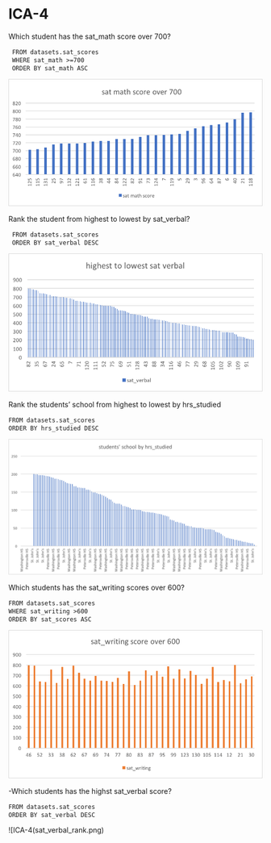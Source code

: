 # ICA-4
Which student has the sat_math score over 700?
```SELECT sat_math, student_id
 FROM datasets.sat_scores
 WHERE sat_math >=700
 ORDER BY sat_math ASC
```
![ICA-4](sat_math.png)

Rank the student from highest to lowest by sat_verbal?
```SELECT sat_verbal, student_id
 FROM datasets.sat_scores
 ORDER BY sat_verbal DESC
```
![ICA-4](satverbal.png)

Rank the students’ school from highest to lowest by hrs_studied
```SELECT school, hrs_studied
FROM datasets.sat_scores 
ORDER BY hrs_studied DESC
```
![ICA-4](hrs_studied.png)

Which students has the sat_writing scores over 600?
```SELECT student_id, sat_writing 
FROM datasets.sat_scores
WHERE sat_writing >600
ORDER BY sat_scores ASC 
```
![ICA-4](sat_writing.png)

-Which students has the highst sat_verbal score?
```SELECT student_id, sat_verbal
FROM datasets.sat_scores
ORDER BY sat_verbal DESC
```
![ICA-4(sat_verbal_rank.png)

